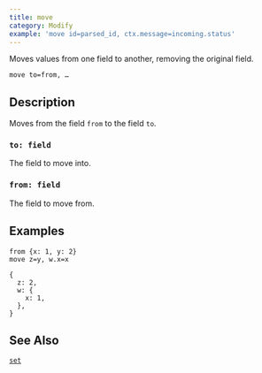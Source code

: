 ```yaml
---
title: move
category: Modify
example: 'move id=parsed_id, ctx.message=incoming.status'
---
```


Moves values from one field to another, removing the original field.

```tql
move to=from, …
```

## Description

Moves from the field `from` to the field `to`.

### `to: field`

The field to move into.

### `from: field`

The field to move from.

## Examples

```tql
from {x: 1, y: 2}
move z=y, w.x=x
```

```tql
{
  z: 2,
  w: {
    x: 1,
  },
}
```

## See Also

[`set`](/reference/operators/set)

